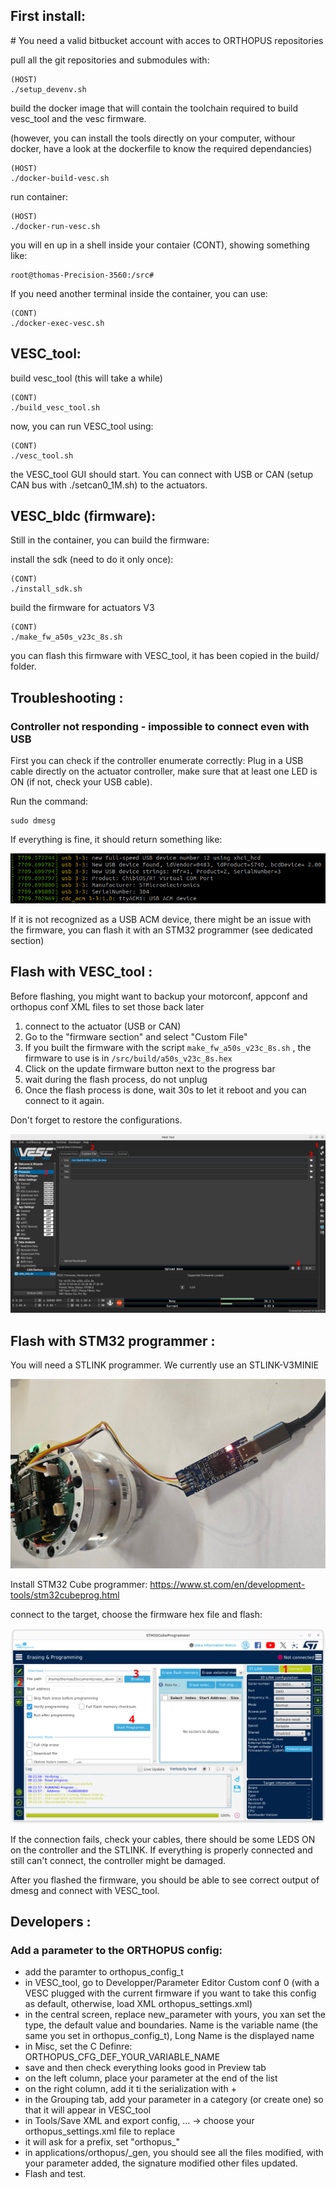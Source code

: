 
## First install:

# You need a valid bitbucket account with acces to ORTHOPUS repositories


pull all the git repositories and submodules with:
```
(HOST)
./setup_devenv.sh
```

build the docker image that will contain the toolchain required to build vesc_tool and the vesc firmware.

(however, you can install the tools directly on your computer, withour docker, have a look at the dockerfile to know the required dependancies)
```
(HOST)
./docker-build-vesc.sh
```

run container:
```
(HOST)
./docker-run-vesc.sh
```
you will en up in a shell inside your contaier (CONT), showing something like:

```
root@thomas-Precision-3560:/src#
```

If you need another terminal inside the container, you can use:

```
(CONT)
./docker-exec-vesc.sh
```

## VESC_tool:

build vesc_tool (this will take a while)

```
(CONT)
./build_vesc_tool.sh
```

now, you can run VESC_tool using:

```
(CONT)
./vesc_tool.sh
```

the VESC_tool GUI should start. You can connect with USB or CAN (setup CAN bus with ./setcan0_1M.sh) to the actuators.

## VESC_bldc (firmware):

Still in the container, you can build the firmware:

install the sdk (need to do it only once):
```
(CONT)
./install_sdk.sh
```

build the firmware for actuators V3

```
(CONT)
./make_fw_a50s_v23c_8s.sh
```

you can flash this firmware with VESC_tool, it has been copied in the build/ folder.


## Troubleshooting :

### Controller not responding - impossible to connect even with USB

First you can check if the controller enumerate correctly: Plug in a USB cable directly on the actuator controller, make sure that at least one LED is ON (if not, check your USB cable).

Run the command:
```
sudo dmesg
```

If everything is fine, it should return something like:

![](docs/dmesg.png)

If it is not recognized as a USB ACM device, there might be an issue with the firmware, you can flash it with an STM32 programmer (see dedicated section)

## Flash with VESC_tool :

Before flashing, you might want to backup your motorconf, appconf and orthopus conf XML files to set those back later

1. connect to the actuator (USB or CAN)
2. Go to the "firmware section" and select "Custom File"
3. If you built the firmware with the script `make_fw_a50s_v23c_8s.sh` , the firmware to use is in `/src/build/a50s_v23c_8s.hex`
4. Click on the update firmware button next to the progress bar
5. wait during the flash process, do not unplug
6. Once the flash process is done, wait 30s to let it reboot and you can connect to it again.

Don't forget to restore the configurations.

![](docs/flash_firmware.svg)

## Flash with STM32 programmer :

You will need a STLINK programmer. We currently use an STLINK-V3MINIE

![](docs/stlink.png)

Install STM32 Cube programmer:
https://www.st.com/en/development-tools/stm32cubeprog.html

connect to the target, choose the firmware hex file and flash:

![](docs/stm32cubeprog.svg)

If the connection fails, check your cables, there should be some LEDS ON on the controller and the STLINK. If everything is properly connected and still can't connect, the controller might be damaged.

After you flashed the firmware, you should be able to see correct output of dmesg and connect with VESC_tool.

## Developers :
### Add a parameter to the ORTHOPUS config:  
- add the paramter to orthopus_config_t
- in VESC_tool, go to Developper/Parameter Editor Custom conf 0 (with a VESC plugged with the current firmware if you want to take this config as default, otherwise, load XML orthopus_settings.xml)
- in the central screen, replace new_parameter with yours, you xan set the type, the default value and boundaries. Name is the variable name (the same you set in orthopus_config_t), Long Name is the displayed name
- in Misc, set the C Definre: ORTHOPUS_CFG_DEF_YOUR_VARIABLE_NAME
- save and then check everything looks good in Preview tab
- on the left column, place your parameter at the end of the list
- on the right column, add it ti the serialization with +
- in the Grouping tab, add your parameter in a category (or create one) so that it will appear in VESC_tool
- in Tools/Save XML and export config, ... -> choose your orthopus_settings.xml file to replace
- it will ask for a prefix, set "orthopus_"
- in applications/orthopus/_gen, you should see all the files modified, with your parameter added, the signature modified other files updated.
- Flash and test.